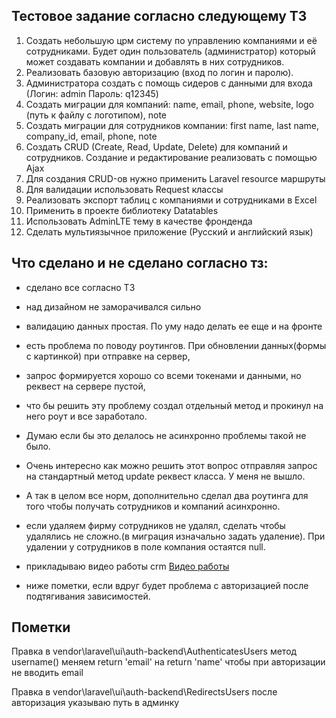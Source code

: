 ## Тестовое задание согласно следующему ТЗ
1) Создать небольшую црм систему по управлению компаниями и её сотрудниками. Будет один пользователь (администратор) который может создавать компании и добавлять в них сотрудников.
1) Реализовать базовую авторизацию (вход по логин и паролю).
2) Администратора создать с помощь сидеров с данными для входа (Логин: admin  Пароль: q12345)
3) Создать миграции для компаний: name, email, phone, website, logo (путь к файлу с логотипом), note
4) Создать миграции для сотрудников компании: first name, last name, company_id, email, phone, note
5) Создать CRUD (Create, Read, Update, Delete) для компаний и сотрудников. Создание и редактирование реализовать с помощью Ajax
6) Для создания CRUD-ов нужно применить Laravel resource маршруты
7) Для валидации использовать Request классы
8) Реализовать экспорт таблиц с компаниями и сотрудниками в Excel
9) Применить в проекте библиотеку Datatables
10) Использовать AdminLTE тему в качестве фронденда
11) Сделать мультиязычное приложение (Русский и английский язык)

## Что сделано и не сделано согласно тз:
- сделано все согласно ТЗ
- над дизайном не заморачивался сильно
- валидацию данных простая. По уму надо делать ее еще и на фронте
- есть проблема по поводу роутингов. При обновлении данных(формы с картинкой) при отправке на сервер, 
- запрос формируется хорошо со всеми токенами и данными, но реквест на сервере пустой, 
- что бы решить эту проблему создал отдельный метод и прокинул на него роут и все заработало. 
- Думаю если бы это делалось не асинхронно проблемы такой не было. 
- Очень интересно как можно решить этот вопрос отправляя запрос на стандартный метод update реквест класса. У меня не вышло. 
- А так в целом все норм, дополнительно сделал два роутинга для того чтобы получать сотрудников и компаний асинхронно.
- если удаляем фирму сотрудников не удалял, сделать чтобы удалялись не сложно.(в миграция изначально задать удаление). При удалении у сотрудников в поле компания остаятся null.
- прикладываю видео работы crm <a href='https://www.veed.io/view/0acdd36e-9587-4ee7-a0a2-3765477de1b3?sharingWidget=true&panel=share' >Видео работы</a>


- ниже пометки, если вдруг будет проблема с авторизацией после подтягивания зависимостей.
## Пометки
Правка в vendor\laravel\ui\auth-backend\AuthenticatesUsers
метод username() меняем return 'email' на return 'name' чтобы при авторизации не вводить email

Правка в vendor\laravel\ui\auth-backend\RedirectsUsers
после авторизация указываю путь в админку
